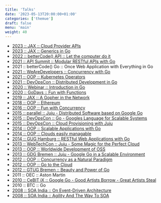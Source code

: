 ```yaml
---
title: 'Talks'
date: '2023-05-13T20:00:00+01:00'
categories: ['themue']
draft: false
menu: 'main'
weight: 40
---
```


- [2023 :: JAX :: Cloud Provider APIs](https://www.slideshare.net/TheMue/jax-2023-cloud-provider-apis)
- [2023 :: JAX :: Generics in Go](https://www.slideshare.net/TheMue/jax-2023-generics-in-go)
- [2022 :: betterCode() API :: Let the computer do it](https://www.slideshare.net/TheMue/let-the-computer-do-it)
- [2021 :: API Summit :: Modular RESTful APIs with Go](https://restful-apis-with-go.themue.dev)
- 2021 :: betterCode() Go :: Once Web Application with Everything in Go
- [2021 :: WeAreDevelopers :: Concurrency with Go](https://www.slideshare.net/TheMue/concurrency-with-go-249528885)
- [2021 :: OOP :: Kubernetes Operators](https://www.slideshare.net/TheMue/2021-oop-kubernetes-operatoren)
- [2021 :: DevOpsCon :: Distributed Development in Go](https://www.slideshare.net/TheMue/devopscon-verteilte-entwicklung-in-go)
- [2020 :: Webinar :: Introduction in Go](https://www.slideshare.net/TheMue/devshome-einfhrung-in-go)
- [2020 :: GoDays :: Fun with Functions](https://www.slideshare.net/TheMue/fun-with-functions-223513406)
- [2019 :: JAX :: A Gopher in the Network](https://www.slideshare.net/TheMue/ein-gopher-im-netz)
- [2018 :: OOP :: Ethereum](https://www.slideshare.net/TheMue/blockchains-mehr-als-nur-digitale-whrungen)
- [2016 :: OOP :: Fun with Concurrency](https://www.slideshare.net/TheMue/spa-an-der-nebenlaufigkeit)
- [2015 :: parallel :: Juju - Distributed Software based on Google Go](https://www.slideshare.net/TheMue/go-googles-sprache-fur-skalierbare-systeme)
- [2015 :: DevOpsCon :: Go - Googles Language for Scalable Systems](https://www.slideshare.net/TheMue/cloud-provisioning-mit-juju)
- [2015 :: DevOpsCon :: Cloud Provisioning with Juju](https://www.slideshare.net/TheMue/juju-scalable-software-with-google-go-47435126)
- [2014 :: OOP :: Scalable Applications with Go](https://www.slideshare.net/TheMue/skalierbare-anwendungen-mit-google-go)
- [2014 :: OOP :: Clouds easily managable](https://www.slideshare.net/TheMue/do-8-4-clouds-leicht-beherrschbar)
- [2014 :: GUG Hamburg :: RESTful Web Applications with Go](https://www.slideshare.net/TheMue/res-tful-web-applications-with-google-go)
- [2013 :: WebTechCon :: Juju - Some Magic for the Perfect Cloud](https://www.slideshare.net/TheMue/wtc-2013-juju)
- [2013 :: OOP :: Worldwide Development of OSS](https://www.slideshare.net/TheMue/oop2013-frank-muellerweltweiteentwicklungvonoss)
- [2013 :: GDG Bremen :: Juju - Google Go in a Scalable Environment](https://www.slideshare.net/TheMue/juju-google-go-in-a-scalable-environment)
- [2012 :: OOP :: Concurrency as a Natural Paradigm](https://www.slideshare.net/TheMue/nebenlufigkeit-als-natrliches-paradigma)
- [2012 :: OOP :: Go to the Cloud](https://www.slideshare.net/TheMue/go-to-the-cloud)
- [2012 :: GTUG Bremen :: Beauty and Power of Go](https://www.slideshare.net/TheMue/beauty-and-power-of-go)
- 2011 :: OEC :: Aston Martin
- [2010 :: CeBIT iX :: Google Go - Good Artists Borrow - Great Artists Steal](https://www.slideshare.net/TheMue/google-go-good-artists-borrow-great-artists-steal)
- 2010 :: BTC :: Go
- [2008 :: SOA India :: On Event-Driven Architecture](https://www.slideshare.net/TheMue/on-event-driven-architecture)
- [2008 :: SOA India :: Agility And The Way To SOA](https://www.slideshare.net/TheMue/agility-and-the-way-to-soa)
